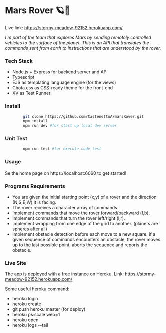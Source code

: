 # Mars Rover 🪐🤖
Live link: https://stormy-meadow-92152.herokuapp.com/

*I'm part of the team that explores Mars by sending remotely controlled vehicles to the surface of the planet. 
This is an API that translates the commands sent from earth to instructions that are understood by the rover.*

### Tech Stack
* Node.js + Express for backend server and API
* Typescript
* EJS as templating language engine (for the views)
* Chota.css as CSS-ready theme for the front-end
* XV as Test Runner

### Install
```sh
        git clone https://github.com/CastenettoA/marsRover.git
        npm install
        npm run dev #for start up local dev server
```

### Unit Test
```sh
        npm run test #for execute code test
```

### Usage
Se the home page on https://localhost:6060 to get started!

### Programs Requirements
* You are given the initial starting point (x,y) of a rover and the direction (N,S,E,W) it is facing.
* The rover receives a character array of commands.
* Implement commands that move the rover forward/backward (f,b).
* Implement commands that turn the rover left/right (l,r).
* Implement wrapping from one edge of the grid to another. (planets are spheres after all)
* Implement obstacle detection before each move to a new square. If a given sequence of commands encounters an obstacle, the rover moves up to the last possible point, aborts the sequence and reports the obstacle.

### Live Site
The app is deployed with a free instance on Heroku.
Link: https://stormy-meadow-92152.herokuapp.com/

Some useful heroku command: 
* heroku login
* heroku create
* git push heroku master (for deploy)
* heroku ps:scale web=1
* heroku open
* heroku logs --tail
